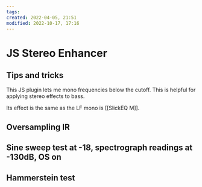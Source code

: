 ```yaml
---
tags: 
created: 2022-04-05, 21:51
modified: 2022-10-17, 17:16
---
```


# JS Stereo Enhancer

## Tips and tricks
This JS plugin lets me mono frequencies below the cutoff. This is helpful for applying stereo effects to bass.

Its effect is the same as the LF mono is [[SlickEQ M]].

## Oversampling IR

## Sine sweep test at -18, spectrograph readings at -130dB, OS on

## Hammerstein test